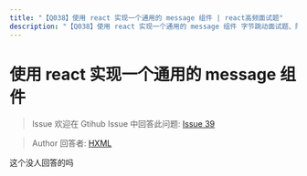 ```yaml
---
title: "【Q038】使用 react 实现一个通用的 message 组件 | react高频面试题"
description: "【Q038】使用 react 实现一个通用的 message 组件 字节跳动面试题、阿里腾讯面试题、美团小米面试题。"
---
```


# 使用 react 实现一个通用的 message 组件

> Issue
> 欢迎在 Gtihub Issue 中回答此问题: [Issue 39](https://github.com/shfshanyue/Daily-Question/issues/39)

> Author
> 回答者: [HXML](https://github.com/HXML)

这个没人回答的吗
